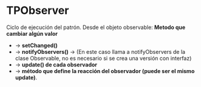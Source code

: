 # TPObserver

Ciclo de ejecución del patrón.
Desde el objeto observable: 
**Metodo que cambiar algún valor** 
  - -> **__setChanged()__**
  - -> **__notifyObservers()__** -> (En este caso llama a notifyObservers de la clase Observable, no es necesario si se crea una versión con interfaz) 
  - -> **__update()__ de cada observador**
  - -> **método que define la reacción del observador (puede ser el mismo update)**.
